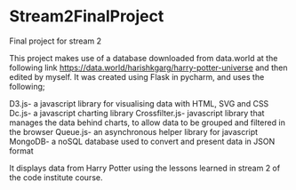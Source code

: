 # Stream2FinalProject
Final project for stream 2

This project makes use of a database downloaded from data.world at the following link https://data.world/harishkgarg/harry-potter-universe
and then edited by myself. It was created using Flask in pycharm, and uses the following;

D3.js- a javascript library for visualising data with HTML, SVG and CSS
Dc.js- a javascript charting library
Crossfilter.js- javascript library that manages the data behind charts, to allow data to be grouped and filtered in the browser
Queue.js- an asynchronous helper library for javascript
MongoDB- a noSQL database used to convert and present data in JSON format

It displays data from Harry Potter using the lessons learned in stream 2 of the code institute course.
